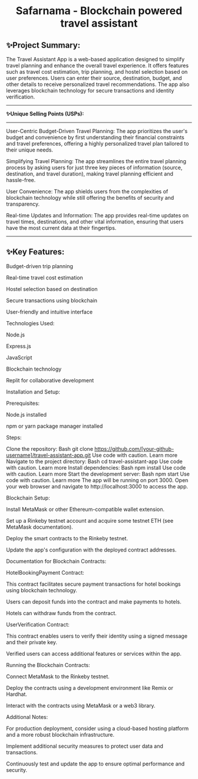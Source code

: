 <h1 align="center">Safarnama - Blockchain powered travel assistant</h1>

**✨Project Summary:**
----------------------------------------------------------

The Travel Assistant App is a web-based application designed to simplify travel planning and enhance the overall travel experience. It offers features such as travel cost estimation, trip planning, and hostel selection based on user preferences. Users can enter their source, destination, budget, and other details to receive personalized travel recommendations. The app also leverages blockchain technology for secure transactions and identity verification.

-----------------------------------------------------------

**✨Unique Selling Points (USPs):**

--------------------------------------

User-Centric Budget-Driven Travel Planning: The app prioritizes the user's budget and convenience by first understanding their financial constraints and travel preferences, offering a highly personalized travel plan tailored to their unique needs.

Simplifying Travel Planning: The app streamlines the entire travel planning process by asking users for just three key pieces of information (source, destination, and travel duration), making travel planning efficient and hassle-free.

User Convenience: The app shields users from the complexities of blockchain technology while still offering the benefits of security and transparency.

Real-time Updates and Information: The app provides real-time updates on travel times, destinations, and other vital information, ensuring that users have the most current data at their fingertips.

----------------------------------------------
**✨Key Features:**
-----------------------------------------------

Budget-driven trip planning

Real-time travel cost estimation

Hostel selection based on destination

Secure transactions using blockchain

User-friendly and intuitive interface

Technologies Used:

Node.js

Express.js

JavaScript

Blockchain technology

Replit for collaborative development

Installation and Setup:

Prerequisites:

Node.js installed

npm or yarn package manager installed

Steps:

Clone the repository:
Bash
git clone https://github.com/[your-github-username]/travel-assistant-app.git
Use code with caution. Learn more
Navigate to the project directory:
Bash
cd travel-assistant-app
Use code with caution. Learn more
Install dependencies:
Bash
npm install
Use code with caution. Learn more
Start the development server:
Bash
npm start
Use code with caution. Learn more
The app will be running on port 3000. Open your web browser and navigate to http://localhost:3000 to access the app.

Blockchain Setup:

Install MetaMask or other Ethereum-compatible wallet extension.

Set up a Rinkeby testnet account and acquire some testnet ETH (see MetaMask documentation).

Deploy the smart contracts to the Rinkeby testnet.

Update the app's configuration with the deployed contract addresses.

Documentation for Blockchain Contracts:

HotelBookingPayment Contract:

This contract facilitates secure payment transactions for hotel bookings using blockchain technology.

Users can deposit funds into the contract and make payments to hotels.

Hotels can withdraw funds from the contract.

UserVerification Contract:

This contract enables users to verify their identity using a signed message and their private key.

Verified users can access additional features or services within the app.

Running the Blockchain Contracts:

Connect MetaMask to the Rinkeby testnet.

Deploy the contracts using a development environment like Remix or Hardhat.

Interact with the contracts using MetaMask or a web3 library.

Additional Notes:

For production deployment, consider using a cloud-based hosting platform and a more robust blockchain infrastructure.

Implement additional security measures to protect user data and transactions.

Continuously test and update the app to ensure optimal performance and security.



